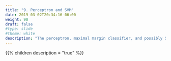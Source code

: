 ```yaml
---
title: "9. Perceptron and SVM"
date: 2019-03-02T20:34:16-06:00
weight: 90
draft: false
#type: slide
#theme: white
description: "The perceptron, maximal margin classifier, and possibly SVM."
---
```


{{% children description = "true" %}}

